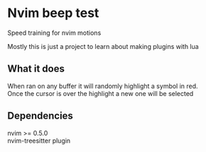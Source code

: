 # Nvim beep test
Speed training for nvim motions

Mostly this is just a project to learn about making plugins with lua

## What it does
When ran on any buffer it will randomly highlight a symbol in red.\
Once the cursor is over the highlight a new one will be selected

## Dependencies
nvim >= 0.5.0\
nvim-treesitter plugin
